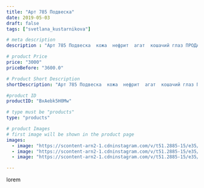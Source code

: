 ```yaml
---
title: "Арт 785 Подвеска"
date: 2019-05-03
draft: false
tags: ["svetlana_kustarnikova"]

# meta description
description : "Арт 785 Подвеска  кожа  нефрит  агат  кошачий глаз ПРОДАНО"

# product Price
price: "3000"
priceBefore: "3600.0"

# Product Short Description
shortDescription: "Арт 785 Подвеска  кожа  нефрит  агат  кошачий глаз ПРОДАНО"

#product ID
productID: "BxAebk5H0Mw"

# type must be "products"
type: "products"

# product Images
# first image will be shown in the product page
images:
  - image: "https://scontent-arn2-1.cdninstagram.com/v/t51.2885-15/e35/57488044_480596369347597_5970913891336959966_n.jpg?se=8&tp=1&_nc_ht=scontent-arn2-1.cdninstagram.com&_nc_cat=101&_nc_ohc=EtshZizihHkAX-qi2j3&oh=5dd2ec7184be7573f7b8143ae1f24631&oe=606C04BD&ig_cache_key=MjAzNTc2MDg1ODIwNzY3MTYzMA%3D%3D.2"
  - image: "https://scontent-arn2-1.cdninstagram.com/v/t51.2885-15/e35/57437744_537628283434696_2450454357288928534_n.jpg?se=8&tp=1&_nc_ht=scontent-arn2-1.cdninstagram.com&_nc_cat=104&_nc_ohc=jHQn1pY8FhwAX_HNiJj&oh=2458b95a382f7c403932bfd77f17d2b8&oe=606AF878&ig_cache_key=MjAzNTc2MDg1ODIxNjA2OTQ4OQ%3D%3D.2"
  - image: "https://scontent-arn2-1.cdninstagram.com/v/t51.2885-15/e35/59394941_2460031564313610_5577198410927568196_n.jpg?se=8&tp=1&_nc_ht=scontent-arn2-1.cdninstagram.com&_nc_cat=106&_nc_ohc=ZrIPoyAp3FMAX_57oxH&oh=59eb7bcffadd4d8a4886a908ea4528ba&oe=606D5B13&ig_cache_key=MjAzNTc2MDg1ODIyNDU4NDY4OA%3D%3D.2"

---
```

lorem
